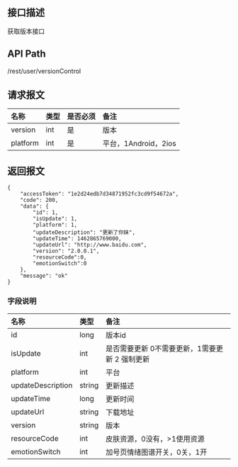 ## 接口描述
获取版本接口

## API Path
/rest/user/versionControl

## 请求报文
|名称|类型|是否必须|备注|
|:-|:-|:-|:-|
|version|int|是|版本|
|platform|int|是|平台，1Android，2ios|

## 返回报文
	{
	    "accessToken": "1e2d24edb7d34871952fc3cd9f54672a",
	    "code": 200,
	    "data": {
	    	"id": 1,
	    	"isUpdate": 1,
	    	"platform": 1,
	    	"updateDescription": "更新了你妹",
	    	"updateTime": 1462865769000,
	    	"updateUrl": "http://www.baidu.com",
	    	"version": "2.0.0.1",
	    	"resourceCode":0,
	    	"emotionSwitch":0
	    },
	    "message": "ok"
	}
    
### 字段说明
|名称|类型|备注|
|:-|:-|:-|
|id|long|版本id|
|isUpdate|int|是否需要更新 0不需要更新，1需要更新 2 强制更新|
|platform|int|平台|
|updateDescription|string|更新描述|
|updateTime|long|更新时间|
|updateUrl|string|下载地址|
|version|string|版本|
|resourceCode|int|皮肤资源，0没有，>1使用资源|
|emotionSwitch|int|加号页情绪图谱开关，0关，1开|
